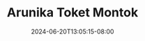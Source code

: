 --- 
title: "Arunika Toket Montok"
description: "video  video bokep Arunika Toket Montok yandek full vidio  "
date: 2024-06-20T13:05:15-08:00
file_code: "zn8csjsav0go"
draft: false
cover: "62xbht9vladqxi5h.jpg"
tags: ["Arunika", "Toket", "Montok", "bokep-indo", "bokep-viral", "bokep-ig"]
length: 1492
fld_id: "1484066"
foldername: "Arunika"
categories: ["Arunika"]
views: 0
---